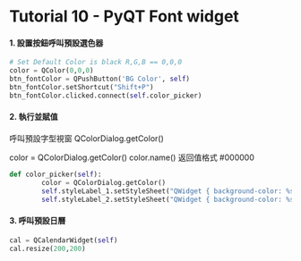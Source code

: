 # Tutorial 10 - PyQT Font widget



#### 1. 設置按鈕呼叫預設選色器  

```python
# Set Default Color is black R,G,B == 0,0,0
color = QColor(0,0,0)
btn_fontColor = QPushButton('BG Color', self)
btn_fontColor.setShortcut("Shift+P")
btn_fontColor.clicked.connect(self.color_picker)
```
#### 2. 執行並賦值  

呼叫預設字型視窗
QColorDialog.getColor()

color = QColorDialog.getColor()
color.name() 返回值格式 #000000

```python
def color_picker(self):
        color = QColorDialog.getColor()
        self.styleLabel_1.setStyleSheet("QWidget { background-color: %s}" % color.name())
        self.styleLabel_2.setStyleSheet("QWidget { background-color: %s}" % color.name())
```
#### 3. 呼叫預設日曆

```python
cal = QCalendarWidget(self)
cal.resize(200,200)
```
